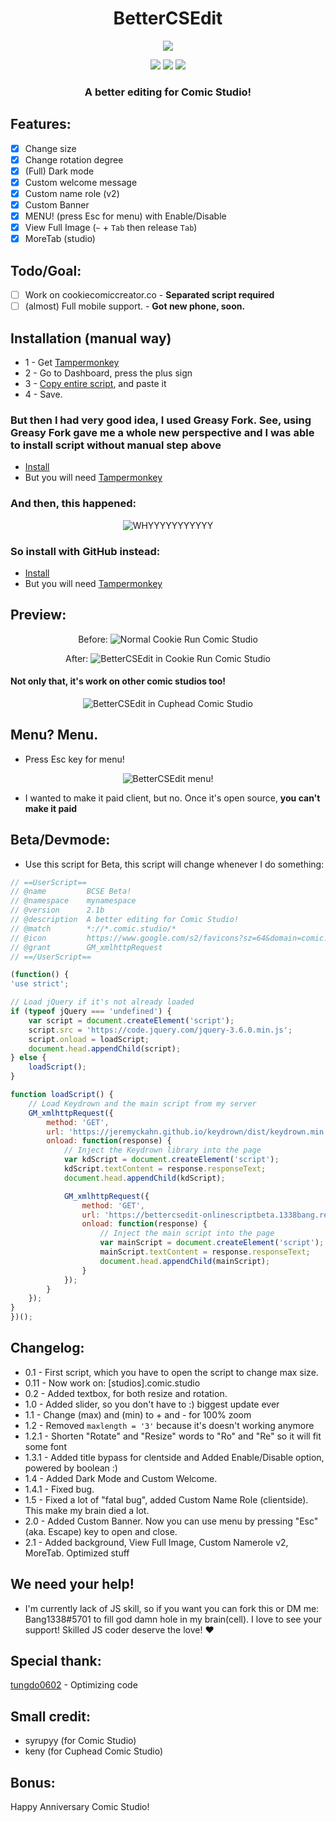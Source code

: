 <h1 align="center">
BetterCSEdit
</h1>

<p align="center"> 
  <kbd>
<img src="https://media.discordapp.net/attachments/945841557226020888/1047813173379600415/bettercsedit_2.0.png">
  </kbd>
</p>

<p align="center">
  <img src="https://img.shields.io/badge/language-js-yellow">
  <img src="https://img.shields.io/github/languages/top/Bang1338/BetterCSEdit">
  <img src="https://img.shields.io/badge/version-2.0-yellow">
</p>

<h3 align="center">
A better editing for Comic Studio!
</h3>

## Features:
- [X] Change size
- [X] Change rotation degree
- [X] (Full) Dark mode
- [X] Custom welcome message
- [X] Custom name role (v2)
- [X] Custom Banner
- [X] MENU! (press Esc for menu) with Enable/Disable
- [X] View Full Image (`~` + `Tab` then release `Tab`)
- [X] MoreTab (studio) 

## Todo/Goal:
- [ ] Work on cookiecomiccreator.co - **Separated script required**
- [ ] (almost) Full mobile support. - **Got new phone, soon.**

## Installation (manual way)
* 1 - Get [Tampermonkey](https://www.tampermonkey.net)
* 2 - Go to Dashboard, press the plus sign
* 3 - [Copy entire script](https://raw.githubusercontent.com/Bang1338/BetterCSEdit/main/BetterCSEdit.js), and paste it
* 4 - Save.

### But then I had very good idea, I used Greasy Fork. See, using Greasy Fork gave me a whole new perspective and I was able to install script without manual step above
* [Install](https://greasyfork.org/vi/scripts/451702-bettercsedit)
* But you will need [Tampermonkey](https://www.tampermonkey.net)
### And then, this happened:
<p align="center">
    <img class="center" src="https://github.com/Bang1338/BetterCSEdit/assets/75790567/29962991-5f14-4435-bf43-075a8710626c" alt="WHYYYYYYYYYYY"/>
</p>

### So install with GitHub instead:
* [Install](https://github.com/Bang1338/BetterCSEdit/raw/main/BetterCSEdit.user.js)
* But you will need [Tampermonkey](https://www.tampermonkey.net)


## Preview:
<p align="center">
Before:
    <img class="center" src="https://cdn.discordapp.com/attachments/779629784509579288/1005480655590805614/no_bcse.png" alt="Normal Cookie Run Comic Studio"/>
</p>

<p align="center">
After:
    <img class="center" src="https://cdn.discordapp.com/attachments/779629784509579288/1005480072507043881/bcse_in_ccs.png" alt="BetterCSEdit in Cookie Run Comic Studio"/>
</p>

#### Not only that, it's work on other comic studios too!
<p align="center">
    <img class="center" src= "https://cdn.discordapp.com/attachments/779629784509579288/1005727964383678464/bcse_other_comic.png" alt="BetterCSEdit in Cuphead Comic Studio"/>
</p>

## Menu? Menu.
- Press Esc key for menu!
<p align="center">
    <img class="center" src= "https://media.discordapp.net/attachments/954077931360124939/1047814345519804477/image.png" alt="BetterCSEdit menu!"/>
</p>

- I wanted to make it paid client, but no. Once it's open source, **you can't make it paid**


## Beta/Devmode:
* Use this script for Beta, this script will change whenever I do something:
```js
// ==UserScript==
// @name         BCSE Beta!
// @namespace    mynamespace
// @version      2.1b
// @description  A better editing for Comic Studio!
// @match        *://*.comic.studio/*
// @icon         https://www.google.com/s2/favicons?sz=64&domain=comic.studio
// @grant        GM_xmlhttpRequest
// ==/UserScript==

(function() {
'use strict';

// Load jQuery if it's not already loaded
if (typeof jQuery === 'undefined') {
    var script = document.createElement('script');
    script.src = 'https://code.jquery.com/jquery-3.6.0.min.js';
    script.onload = loadScript;
    document.head.appendChild(script);
} else {
    loadScript();
}

function loadScript() {
    // Load Keydrown and the main script from my server
    GM_xmlhttpRequest({
        method: 'GET',
        url: 'https://jeremyckahn.github.io/keydrown/dist/keydrown.min.js', //keydrown
        onload: function(response) {
            // Inject the Keydrown library into the page
            var kdScript = document.createElement('script');
            kdScript.textContent = response.responseText;
            document.head.appendChild(kdScript);

            GM_xmlhttpRequest({
                method: 'GET',
                url: 'https://bettercsedit-onlinescriptbeta.1338bang.repl.co/bcsebeta',
                onload: function(response) {
                    // Inject the main script into the page
                    var mainScript = document.createElement('script');
                    mainScript.textContent = response.responseText;
                    document.head.appendChild(mainScript);
                }
            });
        }
    });
}
})();
```

## Changelog:
* 0.1   - First script, which you have to open the script to change max size.
* 0.11  - Now work on: [studios].comic.studio
* 0.2   - Added textbox, for both resize and rotation.
* 1.0   - Added slider, so you don't have to :) biggest update ever
* 1.1   - Change (max) and (min) to + and - for 100% zoom
* 1.2   - Removed ```maxlength = '3'``` because it's doesn't working anymore
* 1.2.1 - Shorten "Rotate" and "Resize" words to "Ro" and "Re" so it will fit some font
* 1.3.1 - Added title bypass for clentside and Added Enable/Disable option, powered by boolean :)
* 1.4   - Added Dark Mode and Custom Welcome.
* 1.4.1 - Fixed bug.
* 1.5   - Fixed a lot of "fatal bug", added Custom Name Role (clientside). This make my brain died a lot.
* 2.0   - Added Custom Banner. Now you can use menu by pressing "Esc" (aka. Escape) key to open and close.
* 2.1   - Added background, View Full Image, Custom Namerole v2, MoreTab. Optimized stuff

## We need your help!
* I'm currently lack of JS skill, so if you want you can fork this or DM me: Bang1338#5701 to fill god damn hole in my brain(cell). I love to see your support! Skilled JS coder deserve the love! :heart:

## Special thank:
[tungdo0602](https://github.com/tungdo0602) - Optimizing code

## Small credit:
- syrupyy (for Comic Studio)
- keny (for Cuphead Comic Studio)

## Bonus:
Happy Anniversary Comic Studio!

